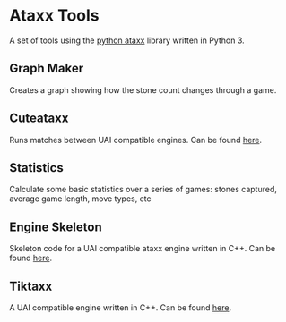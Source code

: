 # Ataxx Tools
A set of tools using the [python ataxx](https://github.com/kz04px/python-ataxx) library written in Python 3.

## Graph Maker
Creates a graph showing how the stone count changes through a game.

## Cuteataxx
Runs matches between UAI compatible engines. Can be found [here](https://github.com/kz04px/cuteataxx).

## Statistics
Calculate some basic statistics over a series of games: stones captured, average game length, move types, etc

## Engine Skeleton
Skeleton code for a UAI compatible ataxx engine written in C++. Can be found [here](https://github.com/kz04px/ataxx-skeleton).

## Tiktaxx
A UAI compatible engine written in C++. Can be found [here](https://github.com/kz04px/tiktaxx).
